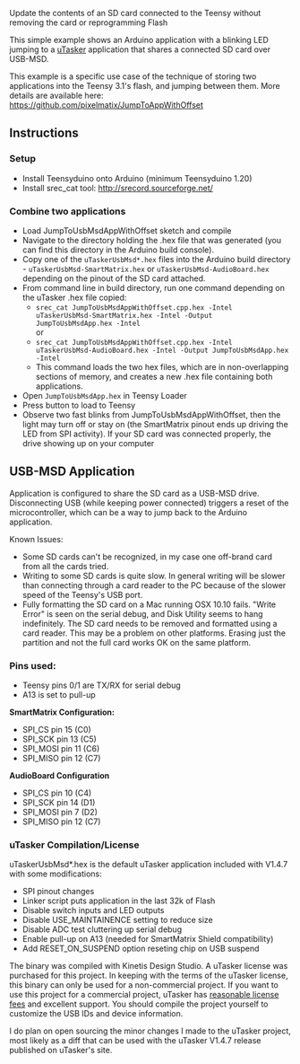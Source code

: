 Update the contents of an SD card connected to the Teensy without removing the card or reprogramming Flash

This simple example shows an Arduino application with a blinking LED jumping to a [uTasker](http://www.utasker.com/) application that shares a connected SD card over USB-MSD.

This example is a specific use case of the technique of storing two applications into the Teensy 3.1's flash, and jumping between them.  More details are available here:  
https://github.com/pixelmatix/JumpToAppWithOffset

## Instructions

### Setup

* Install Teensyduino onto Arduino (minimum Teensyduino 1.20)
* Install srec_cat tool: http://srecord.sourceforge.net/

### Combine two applications

* Load JumpToUsbMsdAppWithOffset sketch and compile
* Navigate to the directory holding the .hex file that was generated (you can find this directory in the Arduino build console).
* Copy one of the `uTaskerUsbMsd*.hex` files into the Arduino build directory - `uTaskerUsbMsd-SmartMatrix.hex` or `uTaskerUsbMsd-AudioBoard.hex` depending on the pinout of the SD card attached.
* From command line in build directory, run one command depending on the uTasker .hex file copied:
	* `srec_cat JumpToUsbMsdAppWithOffset.cpp.hex -Intel uTaskerUsbMsd-SmartMatrix.hex -Intel -Output JumpToUsbMsdApp.hex -Intel`  
	or
	* 	`srec_cat JumpToUsbMsdAppWithOffset.cpp.hex -Intel uTaskerUsbMsd-AudioBoard.hex -Intel -Output JumpToUsbMsdApp.hex -Intel`
    * This command loads the two hex files, which are in non-overlapping sections of memory, and creates a new .hex file containing both applications.
* Open `JumpToUsbMsdApp.hex` in Teensy Loader
* Press button to load to Teensy
* Observe two fast blinks from JumpToUsbMsdAppWithOffset, then the light may turn off or stay on (the SmartMatrix pinout ends up driving the LED from SPI activity).  If your SD card was connected properly, the drive showing up on your computer

## USB-MSD Application
Application is configured to share the SD card as a USB-MSD drive.  Disconnecting USB (while keeping power connected) triggers a reset of the microcontroller, which can be a way to jump back to the Arduino application.

Known Issues:

* Some SD cards can't be recognized, in my case one off-brand card from all the cards tried.
* Writing to some SD cards is quite slow.  In general writing will be slower than connecting through a card reader to the PC because of the slower speed of the Teensy's USB port.
* Fully formatting the SD card on a Mac running OSX 10.10 fails.  "Write Error" is seen on the serial debug, and Disk Utility seems to hang indefinitely.  The SD card needs to be removed and formatted using a card reader.  This may be a problem on other platforms.  Erasing just the partition and not the full card works OK on the same platform.

### Pins used:
* Teensy pins 0/1 are TX/RX for serial debug
* A13 is set to pull-up

**SmartMatrix Configuration:**
* SPI_CS pin 15 (C0)
* SPI_SCK pin 13 (C5)
* SPI_MOSI pin 11 (C6)
* SPI_MISO pin 12 (C7)

**AudioBoard Configuration**
* SPI_CS pin 10 (C4)
* SPI_SCK pin 14 (D1)
* SPI_MOSI pin 7 (D2)
* SPI_MISO pin 12 (C7)

### uTasker Compilation/License
uTaskerUsbMsd*.hex is the default uTasker application included with V1.4.7 with some modifications:

* SPI pinout changes
* Linker script puts application in the last 32k of Flash
* Disable switch inputs and LED outputs
* Disable USE_MAINTAINENCE setting to reduce size
* Disable ADC test cluttering up serial debug
* Enable pull-up on A13 (needed for SmartMatrix Shield compatibility)
* Add RESET_ON_SUSPEND option reseting chip on USB suspend

The binary was compiled with Kinetis Design Studio.
A uTasker license was purchased for this project.  In keeping with the terms of the uTasker license, this binary can only be used for a non-commercial project.  If you want to use this project for a commercial project, uTasker has [reasonable license fees](http://www.utasker.com/Licensing/License.html) and excellent support.  You should compile the project yourself to customize the USB IDs and device information.

I do plan on open sourcing the minor changes I made to the uTasker project, most likely as a diff that can be used with the uTasker V1.4.7 release published on uTasker's site.
